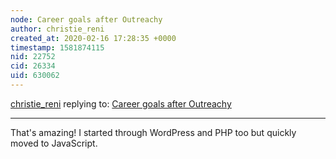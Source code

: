 ```yaml
---
node: Career goals after Outreachy
author: christie_reni
created_at: 2020-02-16 17:28:35 +0000
timestamp: 1581874115
nid: 22752
cid: 26334
uid: 630062
---
```




[christie_reni](../profile/christie_reni) replying to: [Career goals after Outreachy](../notes/christie_reni/02-11-2020/career-goals-after-outreachy)

----
That's amazing! I started through WordPress and PHP too but quickly moved to JavaScript.